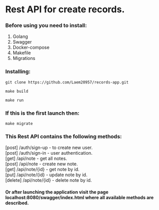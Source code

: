 # Rest API for create records.
### Before using you need to install:
1. Golang
2. Swagger
3. Docker-compose
4. Makefile
5. Migrations
### Installing:
```
git clone https://github.com/Laem20957/records-app.git
```
```
make build
```
```
make run
```
### If this is the first launch then:
```
make migrate
```

### This Rest API contains the following methods:
[post] /auth/sign-up - to create new user.<br />
[post] /auth/sign-in - user authentication.<br />
[get] /api/note - get all notes.<br />
[post] /api/note - create new note.<br />
[get] /api/note/{id} - get note by id.<br />
[put] /api/note/{id} - update note by id.<br />
[delete] /api/note/{id} - delete note by id.<br />

#### Or after launching the application visit the page localhost:8080/swagger/index.html where all available methods are described.

